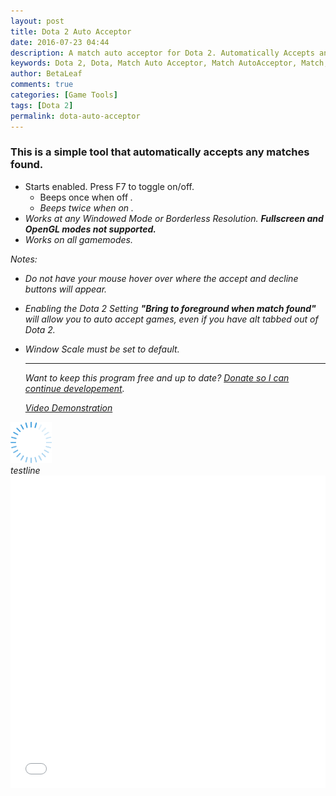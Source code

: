 ```yaml
---
layout: post
title: Dota 2 Auto Acceptor
date: 2016-07-23 04:44
description: A match auto acceptor for Dota 2. Automatically Accepts any matches found.
keywords: Dota 2, Dota, Match Auto Acceptor, Match AutoAcceptor, Match, Auto, Acceptor, Dota 2 Match Auto Acceptor, Dota 2 Match AutoAcceptor, Dota Match Auto Acceptor, Dota Match AutoAcceptor, Automatic
author: BetaLeaf
comments: true
categories: [Game Tools]
tags: [Dota 2]
permalink: dota-auto-acceptor
---
```


### This is a simple tool that automatically accepts any matches found.  

  - Starts enabled. Press F7 to toggle on/off.  
    - Beeps once when off <i class="fa fa-toggle-off"/>.  
    - Beeps twice when on <i class="fa fa-toggle-on"/>.  
  - Works at any Windowed Mode or Borderless Resolution. **Fullscreen and OpenGL modes not supported.**  
  - Works on all gamemodes.  

Notes:  

  - Do not have your mouse hover over where the accept and decline buttons will appear.  
  - Enabling the Dota 2 Setting **"Bring to foreground when match found"** will allow you to auto accept games, even if you have alt tabbed out of Dota 2.  
  - Window Scale must be set to default.  
  
	---  
	
	Want to keep this program free and up to date? [Donate so I can continue developement](https://shop.betaleaf.net/item/donate).  
	
	<a href="https://www.youtube.com/watch?v=KQzyCS31Zg0">Video Demonstration</a>
<script>
var repository = "Dota-2-Auto-Acceptor"
</script>
<div class="container">
        <div class="row">
            <div class="col-md-4 col-md-offset-4">
                <div class="form form-inline">
                    <div class="form-group">
                        <input style="display: none;" type="text" class="form-control" id="username" placeholder="Github username">
                    </div>
                    <div class="form-group">
                        <input style="display: none;" type="text" class="form-control" id="repository" placeholder="Repository name">
                    </div>
                    <button style="display: none;" class="btn btn-primary" id="get-stats-button">Get the latest release stats!</button>
                </div>
            </div>
        </div>       
        <div class="row" id="stats-result">
        </div>
        <div id="loader-gif">
            <img src="static/img/gif-load.gif">
        </div>
    </div>
    <script type="text/javascript" src="static/js/stats.js"></script>
    testline
	<iframe src="{{ site.url }}/stats.html" width="100%" height="500" frameborder="0" scrolling="yes"></iframe>  
